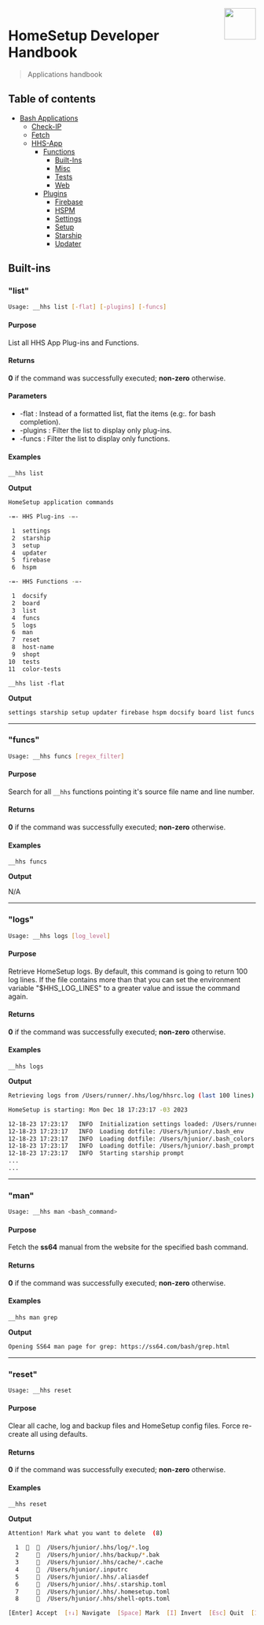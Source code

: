 <img src="https://iili.io/HvtxC1S.png" width="64" height="64" align="right" />

# HomeSetup Developer Handbook
>
> Applications handbook

## Table of contents

<!-- toc -->

- [Bash Applications](../../../../applications)
  - [Check-IP](../../check-ip#check-ip)
  - [Fetch](../../fetch#fetch)
  - [HHS-App](../../hhs-app#homesetup-application)
    - [Functions](../../hhs-app#functions)
      - [Built-Ins](built-ins)
      - [Misc](misc)
      - [Tests](tests)
      - [Web](web)
    - [Plugins](../../hhs-app#plug-ins)
      - [Firebase](../plugins/firebase)
      - [HSPM](../plugins/hspm)
      - [Settings](../plugins/settings)
      - [Setup](../plugins/setup)
      - [Starship](../plugins/starship)
      - [Updater](../plugins/updater)

<!-- tocstop -->

## Built-ins

### "list"

```bash
Usage: __hhs list [-flat] [-plugins] [-funcs]
```

#### **Purpose**

List all HHS App Plug-ins and Functions.

#### **Returns**

**0** if the command was successfully executed; **non-zero** otherwise.

#### **Parameters**

  - -flat     : Instead of a formatted list, flat the items (e.g:. for bash completion).
  - -plugins  : Filter the list to display only plug-ins.
  - -funcs    : Filter the list to display only functions.

#### **Examples**

`__hhs list`

**Output**

```bash
HomeSetup application commands

-=- HHS Plug-ins -=-

 1  settings
 2  starship
 3  setup
 4  updater
 5  firebase
 6  hspm

-=- HHS Functions -=-

 1  docsify
 2  board
 3  list
 4  funcs
 5  logs
 6  man
 7  reset
 8  host-name
 9  shopt
10  tests
11  color-tests
```

`__hhs list -flat`

**Output**

```bash
settings starship setup updater firebase hspm docsify board list funcs logs man reset host-name shopt tests color-tests
```

------

### "funcs"

```bash
Usage: __hhs funcs [regex_filter]
```

#### **Purpose**

Search for all `__hhs` functions pointing it's source file name and line number.

#### **Returns**

**0** if the command was successfully executed; **non-zero** otherwise.

#### **Examples**

`__hhs funcs`

**Output**

N/A

------

### "logs"

```bash
Usage: __hhs logs [log_level]
```

#### **Purpose**

Retrieve HomeSetup logs. By default, this command is going to return 100 log lines. If the file contains more than that
you can set the environment variable \"$HHS_LOG_LINES\" to a greater value and issue the command again.

#### **Returns**

**0** if the command was successfully executed; **non-zero** otherwise.

#### **Examples**

`__hhs logs`

**Output**

```bash
Retrieving logs from /Users/runner/.hhs/log/hhsrc.log (last 100 lines) [level='ALL'] :

HomeSetup is starting: Mon Dec 18 17:23:17 -03 2023

12-18-23 17:23:17   INFO  Initialization settings loaded: /Users/runner/.hhs/.homesetup.toml
12-18-23 17:23:17   INFO  Loading dotfile: /Users/hjunior/.bash_env
12-18-23 17:23:17   INFO  Loading dotfile: /Users/hjunior/.bash_colors
12-18-23 17:23:17   INFO  Loading dotfile: /Users/hjunior/.bash_prompt
12-18-23 17:23:17   INFO  Starting starship prompt
...
...
```

------

### "man"

```bash
Usage: __hhs man <bash_command>
```

#### **Purpose**

Fetch the **ss64** manual from the website for the specified bash command.

#### **Returns**

**0** if the command was successfully executed; **non-zero** otherwise.

#### **Examples**

`__hhs man grep`

**Output**

```bash
Opening SS64 man page for grep: https://ss64.com/bash/grep.html
```

------

### "reset"

```bash
Usage: __hhs reset
```

#### **Purpose**

Clear all cache, log and backup files and HomeSetup config files. Force re-create all using defaults.

#### **Returns**

**0** if the command was successfully executed; **non-zero** otherwise.

#### **Examples**

`__hhs reset`

**Output**

```bash
Attention! Mark what you want to delete  (8)

  1      /Users/hjunior/.hhs/log/*.log
  2       /Users/hjunior/.hhs/backup/*.bak
  3       /Users/hjunior/.hhs/cache/*.cache
  4       /Users/hjunior/.inputrc
  5       /Users/hjunior/.hhs/.aliasdef
  6       /Users/hjunior/.hhs/.starship.toml
  7       /Users/hjunior/.hhs/.homesetup.toml
  8       /Users/hjunior/.hhs/shell-opts.toml

[Enter] Accept  [↑↓] Navigate  [Space] Mark  [I] Invert  [Esc] Quit  [1..8] Goto:
```
